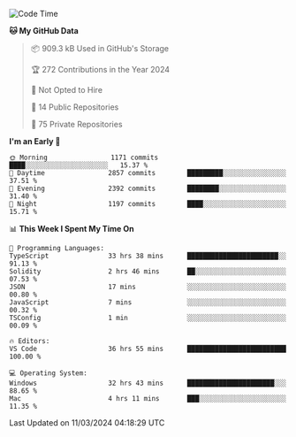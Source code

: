 <!--START_SECTION:waka-->
![Code Time](http://img.shields.io/badge/Code%20Time-5%2C356%20hrs%2019%20mins-blue)

**🐱 My GitHub Data** 

> 📦 909.3 kB Used in GitHub's Storage 
 > 
> 🏆 272 Contributions in the Year 2024
 > 
> 🚫 Not Opted to Hire
 > 
> 📜 14 Public Repositories 
 > 
> 🔑 75 Private Repositories 
 > 
**I'm an Early 🐤** 

```text
🌞 Morning                1171 commits        ████░░░░░░░░░░░░░░░░░░░░░   15.37 % 
🌆 Daytime                2857 commits        █████████░░░░░░░░░░░░░░░░   37.51 % 
🌃 Evening                2392 commits        ████████░░░░░░░░░░░░░░░░░   31.40 % 
🌙 Night                  1197 commits        ████░░░░░░░░░░░░░░░░░░░░░   15.71 % 
```


📊 **This Week I Spent My Time On** 

```text
💬 Programming Languages: 
TypeScript               33 hrs 38 mins      ███████████████████████░░   91.13 % 
Solidity                 2 hrs 46 mins       ██░░░░░░░░░░░░░░░░░░░░░░░   07.53 % 
JSON                     17 mins             ░░░░░░░░░░░░░░░░░░░░░░░░░   00.80 % 
JavaScript               7 mins              ░░░░░░░░░░░░░░░░░░░░░░░░░   00.32 % 
TSConfig                 1 min               ░░░░░░░░░░░░░░░░░░░░░░░░░   00.09 % 

🔥 Editors: 
VS Code                  36 hrs 55 mins      █████████████████████████   100.00 % 

💻 Operating System: 
Windows                  32 hrs 43 mins      ██████████████████████░░░   88.65 % 
Mac                      4 hrs 11 mins       ███░░░░░░░░░░░░░░░░░░░░░░   11.35 % 
```


 Last Updated on 11/03/2024 04:18:29 UTC
<!--END_SECTION:waka-->

